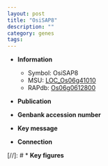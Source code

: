 ```yaml
---
layout: post
title: "OsiSAP8"
description: ""
category: genes
tags: 
---
```


* **Information**  
    + Symbol: OsiSAP8  
    + MSU: [LOC_Os06g41010](http://rice.uga.edu/cgi-bin/ORF_infopage.cgi?orf=LOC_Os06g41010)  
    + RAPdb: [Os06g0612800](http://rapdb.dna.affrc.go.jp/viewer/gbrowse_details/irgsp1?name=Os06g0612800)  

* **Publication**  

* **Genbank accession number**  

* **Key message**  

* **Connection**  

[//]: # * **Key figures**  


